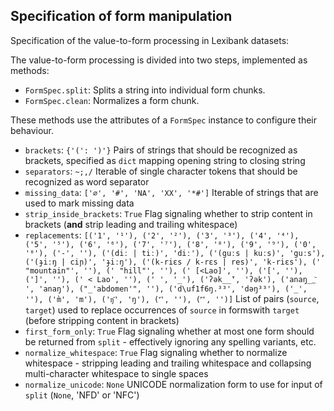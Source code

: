 ## Specification of form manipulation


Specification of the value-to-form processing in Lexibank datasets:

The value-to-form processing is divided into two steps, implemented as methods:
- `FormSpec.split`: Splits a string into individual form chunks.
- `FormSpec.clean`: Normalizes a form chunk.

These methods use the attributes of a `FormSpec` instance to configure their behaviour.

- `brackets`: `{'(': ')'}`
  Pairs of strings that should be recognized as brackets, specified as `dict` mapping opening string to closing string
- `separators`: `~;,/`
  Iterable of single character tokens that should be recognized as word separator
- `missing_data`: `['∅', '#', 'NA', 'XX', '*#']`
  Iterable of strings that are used to mark missing data
- `strip_inside_brackets`: `True`
  Flag signaling whether to strip content in brackets (**and** strip leading and trailing whitespace)
- `replacements`: `[('1', '¹'), ('2', '²'), ('3', '³'), ('4', '⁴'), ('5', '⁵'), ('6', '⁶'), ('7', '⁷'), ('8', '⁸'), ('9', '⁹'), ('0', '⁰'), ('-', ''), ('(diː | tiː)', 'diː'), ('(guːs | kuːs)', 'guːs'), ('(ɟiːŋ | ciɲ)', 'ɟiːŋ'), ('(k-riɛs / k-rɛs | res)', 'k-riɛs'), (' "mountain"', ''), (' "hill"', ''), (' [<Lao]', ''), ('[', ''), (']', ''), (' < Lao', ''), (' ', '_'), ('ʔək__̄', 'ʔək'), ('anaŋ__᷅ ', 'anaŋ'), ("_'abdomen'", ''), ('d\uf1f6ŋ.³³', 'dəŋ³³'), ('_', ''), ('m̀', 'm'), ('ŋ᷄', 'ŋ'), ('᷄', ''), ('᷅', '')]`
  List of pairs (`source`, `target`) used to replace occurrences of `source` in formswith `target` (before stripping content in brackets)
- `first_form_only`: `True`
  Flag signaling whether at most one form should be returned from `split` - effectively ignoring any spelling variants, etc.
- `normalize_whitespace`: `True`
  Flag signaling whether to normalize whitespace - stripping leading and trailing whitespace and collapsing multi-character whitespace to single spaces
- `normalize_unicode`: `None`
  UNICODE normalization form to use for input of `split` (`None`, 'NFD' or 'NFC')
